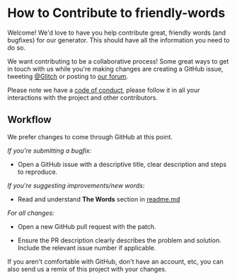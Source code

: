 How to Contribute to friendly-words
================
Welcome! We'd love to have you help contribute great, friendly words (and bugfixes) for our generator. This should have all the information you need to do so. 

We want contributing to be a collaborative process! Some great ways to get in touch with us while you're making changes are creating a GitHub issue, tweeting [@Glitch](https://twitter.com/glitch) or posting to [our forum](https://support.glitch.com/).

Please note we have a [code of conduct](https://glitch.com/edit/#!/friendly-words?path=CODE_OF_CONDUCT.md), please follow it in all your interactions with the project and other contributors.

Workflow
----------------
We prefer changes to come through GitHub at this point. 

*If you're submitting a bugfix:*
- Open a GitHub issue with a descriptive title, clear description and steps to reproduce.

*If you're suggesting improvements/new words:*
- Read and understand __The Words__ section in [readme.md](https://glitch.com/edit/#!/friendly-words?path=README.md:44:0)

*For all changes:*
- Open a new GitHub pull request with the patch.

- Ensure the PR description clearly describes the problem and solution. Include the relevant issue number if applicable.

If you aren't comfortable with GitHub, don't have an account, etc, you can also send us a remix of this project with your changes.
